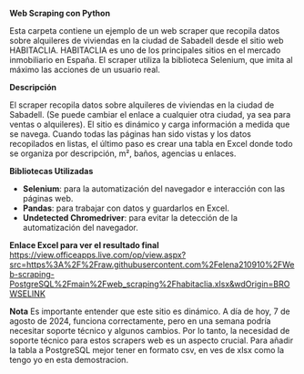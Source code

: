 **Web Scraping con Python** 

Esta carpeta contiene un ejemplo de un web scraper que recopila datos sobre alquileres de viviendas 
en la ciudad de Sabadell desde el sitio web HABITACLIA. 
HABITACLIA es uno de los principales sitios en el mercado inmobiliario en España. 
El scraper utiliza la biblioteca Selenium, que imita al máximo las acciones de un usuario real.

**Descripción**

El scraper recopila datos sobre alquileres de viviendas en la ciudad de Sabadell. 
(Se puede cambiar el enlace a cualquier otra ciudad, ya sea para ventas o alquileres). 
El sitio es dinámico y carga información a medida que se navega. Cuando todas las páginas han sido vistas y los datos recopilados en listas, 
el último paso es crear una tabla en Excel donde todo se organiza por descripción, m², baños, agencias u enlaces.

**Bibliotecas Utilizadas**

- **Selenium**: para la automatización del navegador e interacción con las páginas web.
- **Pandas**: para trabajar con datos y guardarlos en Excel.
- **Undetected Chromedriver**: para evitar la detección de la automatización del navegador.

**Enlace Excel para ver el resultado final** 
https://view.officeapps.live.com/op/view.aspx?src=https%3A%2F%2Fraw.githubusercontent.com%2Felena210910%2FWeb-scraping-PostgreSQL%2Fmain%2Fweb_scraping%2Fhabitaclia.xlsx&wdOrigin=BROWSELINK

**Nota**
Es importante entender que este sitio es dinámico. A día de hoy, 7 de agosto de 2024, funciona correctamente, pero en una semana podría necesitar soporte técnico y algunos cambios. Por lo tanto, la necesidad de soporte técnico para estos scrapers web es un aspecto crucial. Para añadir la tabla a PostgreSQL mejor tener en formato csv, en ves de xlsx como la tengo yo en esta demostracion. 
